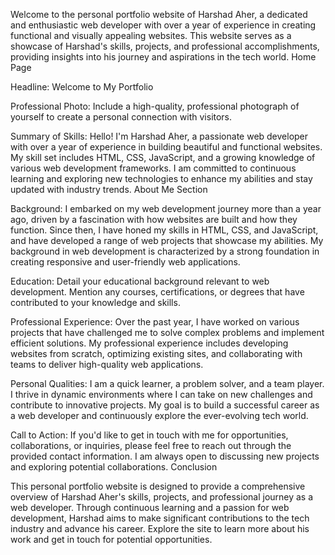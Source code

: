 Welcome to the personal portfolio website of Harshad Aher, a dedicated and enthusiastic web developer with over a year of experience in creating functional and visually appealing websites. This website serves as a showcase of Harshad's skills, projects, and professional accomplishments, providing insights into his journey and aspirations in the tech world.
Home Page

Headline:
Welcome to My Portfolio

Professional Photo:
Include a high-quality, professional photograph of yourself to create a personal connection with visitors.

Summary of Skills:
Hello! I'm Harshad Aher, a passionate web developer with over a year of experience in building beautiful and functional websites. My skill set includes HTML, CSS, JavaScript, and a growing knowledge of various web development frameworks. I am committed to continuous learning and exploring new technologies to enhance my abilities and stay updated with industry trends.
About Me Section

Background:
I embarked on my web development journey more than a year ago, driven by a fascination with how websites are built and how they function. Since then, I have honed my skills in HTML, CSS, and JavaScript, and have developed a range of web projects that showcase my abilities. My background in web development is characterized by a strong foundation in creating responsive and user-friendly web applications.

Education:
Detail your educational background relevant to web development. Mention any courses, certifications, or degrees that have contributed to your knowledge and skills.

Professional Experience:
Over the past year, I have worked on various projects that have challenged me to solve complex problems and implement efficient solutions. My professional experience includes developing websites from scratch, optimizing existing sites, and collaborating with teams to deliver high-quality web applications.

Personal Qualities:
I am a quick learner, a problem solver, and a team player. I thrive in dynamic environments where I can take on new challenges and contribute to innovative projects. My goal is to build a successful career as a web developer and continuously explore the ever-evolving tech world.


Call to Action:
If you'd like to get in touch with me for opportunities, collaborations, or inquiries, please feel free to reach out through the provided contact information. I am always open to discussing new projects and exploring potential collaborations.
Conclusion

This personal portfolio website is designed to provide a comprehensive overview of Harshad Aher's skills, projects, and professional journey as a web developer. Through continuous learning and a passion for web development, Harshad aims to make significant contributions to the tech industry and advance his career. Explore the site to learn more about his work and get in touch for potential opportunities.
